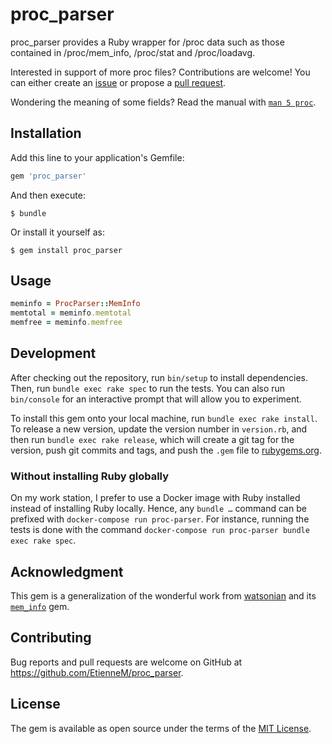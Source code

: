 # proc_parser

proc_parser provides a Ruby wrapper for /proc data such as those contained in
/proc/mem_info, /proc/stat and /proc/loadavg.

Interested in support of more proc files? Contributions are welcome! You can
either create an [issue](https://github.com/EtienneM/proc_parser/issues) or
propose a [pull request](https://github.com/EtienneM/proc_parser/pulls).

Wondering the meaning of some fields? Read the manual with [`man 5
proc`](https://linux.die.net/man/5/proc).

## Installation

Add this line to your application's Gemfile:

```ruby
gem 'proc_parser'
```

And then execute:

    $ bundle

Or install it yourself as:

    $ gem install proc_parser

## Usage

```ruby
meminfo = ProcParser::MemInfo
memtotal = meminfo.memtotal
memfree = meminfo.memfree
```

## Development

After checking out the repository, run `bin/setup` to install dependencies.
Then, run `bundle exec rake spec` to run the tests. You can also run
`bin/console` for an interactive prompt that will allow you to experiment.

To install this gem onto your local machine, run `bundle exec rake install`. To
release a new version, update the version number in `version.rb`, and then run
`bundle exec rake release`, which will create a git tag for the version, push
git commits and tags, and push the `.gem` file to
[rubygems.org](https://rubygems.org).

### Without installing Ruby globally

On my work station, I prefer to use a Docker image with Ruby installed instead
of installing Ruby locally. Hence, any `bundle …` command can be prefixed with
`docker-compose run proc-parser`. For instance, running the tests is done with
the command `docker-compose run proc-parser bundle exec rake spec`.

## Acknowledgment

This gem is a generalization of the wonderful work from
[watsonian](https://github.com/watsonian/) and its
[`mem_info`](https://github.com/watsonian/mem_info/) gem.

## Contributing

Bug reports and pull requests are welcome on GitHub at
https://github.com/EtienneM/proc_parser.

## License

The gem is available as open source under the terms of the [MIT
License](http://opensource.org/licenses/MIT).
